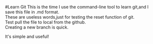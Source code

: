 #Learn Git 
  This is the time I use the command-line tool to learn git,and I save this file in .md format.<br>
  These are useless words,just for testing the reset function of git.<br>
  Test pull the file to local from the github.<br>
  Creating a new branch is quick.

  It's simple and useful!
